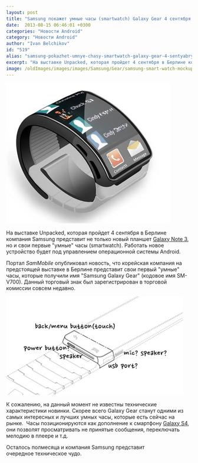 ```yaml
---
layout: post
title: "Samsung покажет умные часы (smartwatch) Galaxy Gear 4 сентября вместе с планшетом Galaxy Note 3"
date:  2013-08-15 06:46:01 +0300
categories: "Новости Android"
category: "Новости Android"
author: "Ivan Belchikov"
id: "519"
alias: "samsung-pokazhet-umnye-chasy-smartwatch-galaxy-gear-4-sentyabrya-vmeste-s-planshetom-galaxy-note-3"
excerpt: "На выставке Unpacked, которая пройдет 4 сентября в Берлине компания Samsung представит не только новый планшет Galaxy Note 3, но и свои первые умные часы (smartwatch). Работать новое устройство будет под управлением операционной системы Android."
image: /oldImages/images/images/Samsung/Gear/samsung-smart-watch-mockup.jpg
---
```

<img src="/oldImages/images/images/Samsung/Gear/samsung-smart-watch-mockup.jpg" alt="Galaxy Gear" />

На выставке Unpacked, которая пройдет 4 сентября в Берлине компания Samsung представит не только новый планшет <a href="index.php?option=com_content&amp;view=article&amp;id=503&amp;catid=8&amp;Itemid=102">Galaxy Note 3</a>, но и свои первые "умные" часы (smartwatch). Работать новое устройство будет под управлением операционной системы Android.


Портал <em >SamMobile</em> опубликовал новость, что корейская компания на предстоящей выставке в Берлине представит свои первый "умные" часы, которые получили имя "Samsung Galaxy Gear" (кодовое имя SM-V700). Данный торговый знак был зарегистрирован в торговой комиссии совсем недавно.

<img src="/oldImages/images/images/Samsung/Gear/samsunggear17.jpg" alt="Galaxy Gear патент" />

К сожалению, на данный момент не известны технические характеристики новинки. Скорее всего Galaxy Gear станут одними из самых интересных и лучших умных часы, которые есть сейчас на рынке.  Часы позиционируются как дополнение к смартфону <a href="index.php?option=com_content&amp;view=article&amp;id=396&amp;catid=8&amp;Itemid=102">Galaxy S4</a>, они позволят просматривать не принятые сообщения, переключать мелодию в плеере и т.д.

Осталось полмесяца и компания Samsung представит очередное техническое чудо.

 
